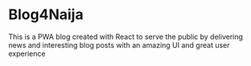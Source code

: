 # Blog4Naija

This is a PWA blog created with React to serve the public by delivering news and interesting blog posts with an amazing UI and great user experience

